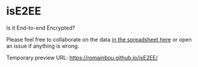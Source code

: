 # isE2EE
Is it End-to-end Encrypted?


Please feel free to collaborate on the data [in the spreadsheet here](https://ethercalc.org/o2vpstli66gd) or open an issue if anything is wrong.

Temporary preview URL: https://romainbou.github.io/isE2EE/